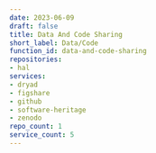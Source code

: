 ```yaml
---
date: 2023-06-09
draft: false
title: Data And Code Sharing
short_label: Data/Code
function_id: data-and-code-sharing
repositories:
- hal
services:
- dryad
- figshare
- github
- software-heritage
- zenodo
repo_count: 1
service_count: 5
---
```



